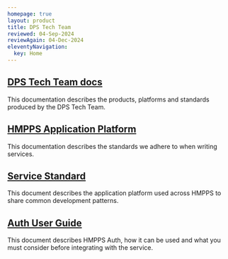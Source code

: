 ```yaml
---
homepage: true
layout: product
title: DPS Tech Team
reviewed: 04-Sep-2024
reviewAgain: 04-Dec-2024
eleventyNavigation:
  key: Home
---
```

<div class="grid grid-cols-1 md:grid-cols-3 gap-4">
  <div class="grid-card">
    <h2 class="govuk-heading-m"><a href="dpstechteamdocs/" class="govuk-link">DPS Tech Team docs</a></h2>
    <p class="govuk-body">This documentation describes the products, platforms and standards produced by the DPS Tech Team.</p>
  </div>
  <div class="grid-card">
    <h2 class="govuk-heading-m"><a href="applicationplatform/" class="govuk-link">HMPPS Application Platform</a></h2>
    <p class="govuk-body">This documentation describes the standards we adhere to when writing services.</p>
  </div>
  <div class="grid-card">
    <h2 class="govuk-heading-m"><a href="servicestandarddoc/" class="govuk-link">Service Standard</a></h2>
    <p class="govuk-body">This document describes the application platform used across HMPPS to share common development patterns.</p>
  </div>
  <div class="grid-card">
    <h2 class="govuk-heading-m"><a href="authuserguide/" class="govuk-link">Auth User Guide</a></h2>
    <p class="govuk-body">This document describes HMPPS Auth, how it can be used and what you must consider before integrating with the service.</p>
  </div>
</div>
